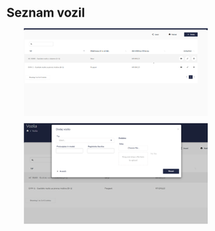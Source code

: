 # Seznam vozil

<figure><img src="../.gitbook/assets/image (245).png" alt=""><figcaption></figcaption></figure>

<figure><img src="../.gitbook/assets/image (246).png" alt=""><figcaption></figcaption></figure>

